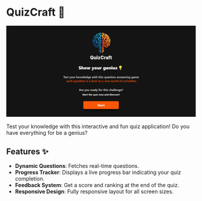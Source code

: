 # QuizCraft 🧠

![CookVerse_Wallpaper](./src/assets/png/wallpaper.png)

Test your knowledge with this interactive and fun quiz application! Do you have everything for be a genius?

## Features ✨  
- **Dynamic Questions**: Fetches real-time questions.  
- **Progress Tracker**: Displays a live progress bar indicating your quiz completion.  
- **Feedback System**: Get a score and ranking at the end of the quiz.  
- **Responsive Design**: Fully responsive layout for all screen sizes.  
